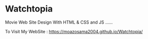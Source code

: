 # Watchtopia
Movie Web Site Design With HTML & CSS and JS ......

To Visit My WebSite : https://moazosama2004.github.io/Watchtopia/
  
